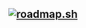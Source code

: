 ## <a href="https://roadmap.sh"><img src="https://roadmap.sh/card/wide/666018d9b998f3b3c7b830cf?variant=dark" alt="roadmap.sh"/></a>

<!--
**demonguy95/demonguy95** is a ✨ _special_ ✨ repository because its `README.md` (this file) appears on your GitHub profile.

Here are some ideas to get you started:

- 🔭 I’m currently working on ...
- 🌱 I’m currently learning ...
- 👯 I’m looking to collaborate on ...
- 🤔 I’m looking for help with ...
- 💬 Ask me about ...
- 📫 How to reach me: ...
- 😄 Pronouns: ...
- ⚡ Fun fact: ...
-->
